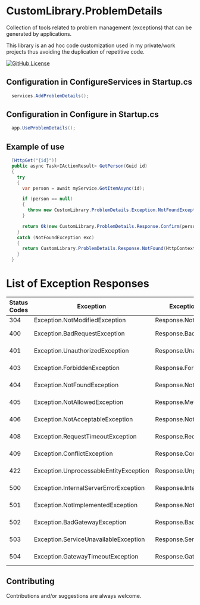 # CustomLibrary.ProblemDetails

Collection of tools related to problem management (exceptions) that can be generated by applications.

This library is an ad hoc code customization used in my private/work projects thus avoiding the duplication of repetitive code.

[![GitHub License](https://img.shields.io/github/license/AngeloDotNet/CustomLibrary.ProblemDetails?style=for-the-badge)](https://github.com/AngeloDotNet/CustomLibrary.ProblemDetails/blob/main/LICENSE)

## Configuration in ConfigureServices in Startup.cs

```csharp
  services.AddProblemDetails();
```

## Configuration in Configure in Startup.cs

```csharp
  app.UseProblemDetails();
```

## Example of use

```csharp
  [HttpGet("{id}")]
  public async Task<IActionResult> GetPerson(Guid id)
  {
    try
    {
      var person = await myService.GetItemAsync(id);

      if (person == null)
      {
        throw new CustomLibrary.ProblemDetails.Exception.NotFoundException($"Person with id {id} not found");
      }

      return Ok(new CustomLibrary.ProblemDetails.Response.Confirm(person));
    }
    catch (NotFoundException exc)
    {
      return CustomLibrary.ProblemDetails.Response.NotFound(HttpContext, exc);
    }
  }
```

# List of Exception Responses

| Status Codes | Exception | Exception Response | |
| --- | --- | --- | --- |
| 304 | Exception.NotModifiedException | Response.NotModified | available |
| 400 | Exception.BadRequestException | Response.BadRequest | coming soon |
| 401 | Exception.UnauthorizedException | Response.Unauthorized | coming soon |
| 403 | Exception.ForbiddenException | Response.Forbidden | coming soon |
| 404 | Exception.NotFoundException | Response.NotFound | coming soon |
| 405 | Exception.NotAllowedException | Response.MethodNotAllowed | coming soon |
| 406 | Exception.NotAcceptableException | Response.NotAcceptable | coming soon |
| 408 | Exception.RequestTimeoutException | Response.RequestTimeout | coming soon |
| 409 | Exception.ConflictException | Response.Conflict | coming soon |
| 422 | Exception.UnprocessableEntityException | Response.UnprocessableEntity | coming soon |
| 500 | Exception.InternalServerErrorException | Response.InternalServerError | coming soon |
| 501 | Exception.NotImplementedException | Response.NotImplemented | coming soon |
| 502 | Exception.BadGatewayException | Response.BadGateway | coming soon |
| 503 | Exception.ServiceUnavailableException | Response.ServiceUnavailable | coming soon |
| 504 | Exception.GatewayTimeoutException | Response.GatewayTimeout | coming soon |

## Contributing

Contributions and/or suggestions are always welcome.
